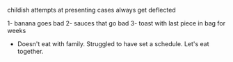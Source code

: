 childish
attempts at presenting cases always get deflected

1- banana goes bad
2- sauces that go bad
3- toast with last piece in bag for weeks

- Doesn't eat with family. Struggled to have set a schedule. Let's eat together. 
